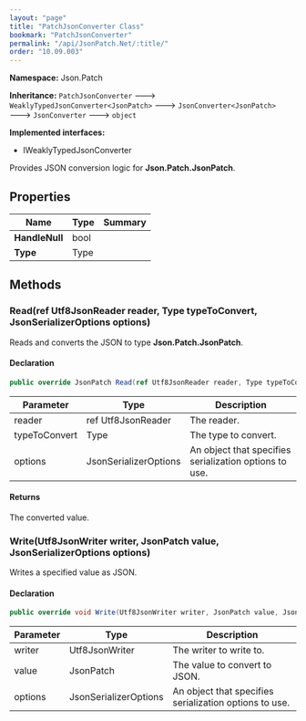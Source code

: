 ```yaml
---
layout: "page"
title: "PatchJsonConverter Class"
bookmark: "PatchJsonConverter"
permalink: "/api/JsonPatch.Net/:title/"
order: "10.09.003"
---
```

**Namespace:** Json.Patch

**Inheritance:**
`PatchJsonConverter`
 🡒 
`WeaklyTypedJsonConverter<JsonPatch>`
 🡒 
`JsonConverter<JsonPatch>`
 🡒 
`JsonConverter`
 🡒 
`object`

**Implemented interfaces:**

- IWeaklyTypedJsonConverter

Provides JSON conversion logic for **Json.Patch.JsonPatch**.

## Properties

| Name | Type | Summary |
|---|---|---|
| **HandleNull** | bool |  |
| **Type** | Type |  |

## Methods

### Read(ref Utf8JsonReader reader, Type typeToConvert, JsonSerializerOptions options)

Reads and converts the JSON to type **Json.Patch.JsonPatch**.

#### Declaration

```c#
public override JsonPatch Read(ref Utf8JsonReader reader, Type typeToConvert, JsonSerializerOptions options)
```

| Parameter | Type | Description |
|---|---|---|
| reader | ref Utf8JsonReader | The reader. |
| typeToConvert | Type | The type to convert. |
| options | JsonSerializerOptions | An object that specifies serialization options to use. |


#### Returns

The converted value.

### Write(Utf8JsonWriter writer, JsonPatch value, JsonSerializerOptions options)

Writes a specified value as JSON.

#### Declaration

```c#
public override void Write(Utf8JsonWriter writer, JsonPatch value, JsonSerializerOptions options)
```

| Parameter | Type | Description |
|---|---|---|
| writer | Utf8JsonWriter | The writer to write to. |
| value | JsonPatch | The value to convert to JSON. |
| options | JsonSerializerOptions | An object that specifies serialization options to use. |



